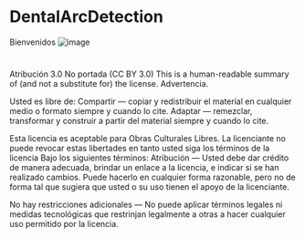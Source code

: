 # DentalArcDetection

Bienvenidos
![image](https://user-images.githubusercontent.com/3671228/168693938-d3409c0a-4841-4ce9-ae1b-abddbdaed228.png)






#
Atribución 3.0 No portada (CC BY 3.0)
This is a human-readable summary of (and not a substitute for) the license. Advertencia.

Usted es libre de:
Compartir — copiar y redistribuir el material en cualquier medio o formato siempre y cuando lo cite.
Adaptar — remezclar, transformar y construir a partir del material siempre y cuando lo cite.

Esta licencia es aceptable para Obras Culturales Libres.
La licenciante no puede revocar estas libertades en tanto usted siga los términos de la licencia
Bajo los siguientes términos:
Atribución — Usted debe dar crédito de manera adecuada, brindar un enlace a la licencia, e indicar si se han realizado cambios. Puede hacerlo en cualquier forma razonable, pero no de forma tal que sugiera que usted o su uso tienen el apoyo de la licenciante.

No hay restricciones adicionales — No puede aplicar términos legales ni medidas tecnológicas que restrinjan legalmente a otras a hacer cualquier uso permitido por la licencia.
